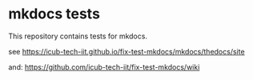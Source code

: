 # mkdocs tests
This repository contains tests for mkdocs.

see https://icub-tech-iit.github.io/fix-test-mkdocs/mkdocs/thedocs/site

and: https://github.com/icub-tech-iit/fix-test-mkdocs/wiki








